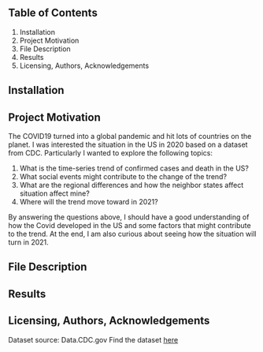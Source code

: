 
## **Table of Contents**
1. Installation
2. Project Motivation
3. File Description
4. Results
5. Licensing, Authors, Acknowledgements

## **Installation**

## **Project Motivation**

The COVID19 turned into a global pandemic and hit lots of countries on the planet. I was interested the situation in the US in 2020 based on a dataset from CDC.
Particularly I wanted to explore the following topics:

1. What is the time-series trend of confirmed cases and death in the US?
2. What social events might contribute to the change of the trend?
3. What are the regional differences and how the neighbor states affect situation affect mine? 
4. Where will the trend move toward in 2021?

By answering the questions above, I should have a good understanding of how the Covid developed in the US and some factors that might contribute to the trend.
At the end, I am also curious about seeing how the situation will turn in 2021. 

## **File Description**

## **Results**

## **Licensing, Authors, Acknowledgements**
Dataset source: Data.CDC.gov
Find the dataset [here](https://data.cdc.gov/Case-Surveillance/United-States-COVID-19-Cases-and-Deaths-by-State-o/9mfq-cb36)
